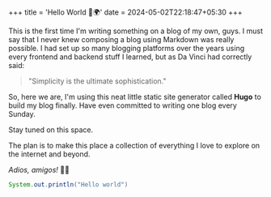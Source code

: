 +++
title = 'Hello World 👋🌍'
date = 2024-05-02T22:18:47+05:30
+++

This is the first time I'm writing something on a blog of my own, guys. I must say that I never knew composing a blog using Markdown was really possible. I had set up so many blogging platforms over the years using every frontend and backend stuff I learned, but as Da Vinci had correctly said:

> "Simplicity is the ultimate sophistication."

So, here we are, I'm using this neat little static site generator called **Hugo** to build my blog finally. Have even committed to writing one blog every Sunday.

Stay tuned on this space.

The plan is to make this place a collection of everything I love to explore on the internet and beyond.

_Adios, amigos!_ 🚀✨

```java
System.out.println("Hello world")
```
